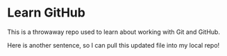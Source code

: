 # Learn GitHub

This is a throwaway repo used to learn about working with Git and GitHub.

Here is another sentence, so I can pull this updated file into my local repo!
